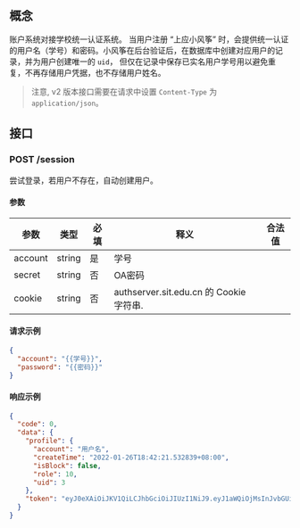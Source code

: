 ## 概念

账户系统对接学校统一认证系统。 当用户注册 “上应小风筝” 时，会提供统一认证的用户名（学号）和密码。小风筝在后台验证后，在数据库中创建对应用户的记录，并为用户创建唯一的 `uid`，
但仅在记录中保存已实名用户学号用以避免重复，不再存储用户凭据，也不存储用户姓名。

> 注意, v2 版本接口需要在请求中设置 `Content-Type` 为 `application/json`。

## 接口

### POST /session

尝试登录，若用户不存在，自动创建用户。

#### 参数

| 参数      | 类型     | 必填  | 释义                                  | 合法值 |
|---------|--------|-----|-------------------------------------|-----|
| account | string | 是   | 学号                                  |     |
| secret  | string | 否   | OA密码                                |     |
| cookie  | string | 否   | authserver.sit.edu.cn 的 Cookie 字符串. |     |

#### 请求示例

```json
{
  "account": "{{学号}}",
  "password": "{{密码}}"
}
```

#### 响应示例

```json
{
  "code": 0,
  "data": {
    "profile": {
      "account": "用户名",
      "createTime": "2022-01-26T18:42:21.532839+08:00",
      "isBlock": false,
      "role": 10,
      "uid": 3
    },
    "token": "eyJ0eXAiOiJKV1QiLCJhbGciOiJIUzI1NiJ9.eyJ1aWQiOjMsInJvbGUiOjEwfQ.FHylo2zVAvIkmOcyHoIX4PnJw3HF2EwZWx5dqTVHxhc"
  }
}
```

